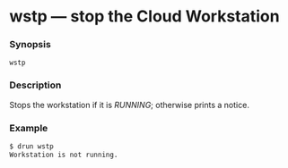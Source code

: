 # wstp — stop the Cloud Workstation

### Synopsis

`wstp`

### Description

Stops the workstation if it is _RUNNING_; otherwise prints a notice.

### Example

```bash
$ drun wstp
Workstation is not running.
```
